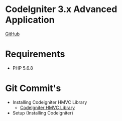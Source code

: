 # CodeIgniter 3.x Advanced Application

[GitHub](https://github.com/jeevan15498/CodeIgniter-Advanced-Application)

# Requirements

*  PHP 5.6.8

# Git Commit's

- Installing Codeigniter HMVC Library 
    - [CodeIgniter HMVC Library](https://bitbucket.org/wiredesignz/codeigniter-modular-extensions-hmvc/src/codeigniter-3.x/)
- Setup (Installing Codeigniter)
